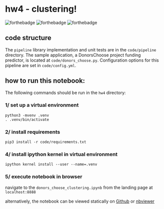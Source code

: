 # hw4 - clustering!
![forthebadge](https://forthebadge.com/images/badges/made-with-python.svg) ![forthebadge](https://forthebadge.com/images/badges/approved-by-george-costanza.svg) ![forthebadge](https://forthebadge.com/images/badges/does-not-contain-treenuts.svg)
## code structure
The `pipeline` library implementation and unit tests are in the `code/pipeline` directory. The sample application, a DonorsChoose project funding predictor, is located at `code/donors_choose.py`. Configuration options for this pipeline are set in `code/config.yml`.
## how to run this notebook:
The following commands should be run in the `hw4` directory: 

### 1/ set up a virtual environment 
```
python3 -mvenv .venv
. .venv/bin/activate 
```

### 2/ install requirements
```
pip3 install -r code/requirements.txt
```

### 4/ install ipython kernel in virtual environment
```
ipython kernel install --user --name=.venv
```

### 5/ execute notebook in browser 
navigate to the `donors_choose_clustering.ipynb` from the landing page at `localhost:8888`

alternatively, the notebook can be viewed statically on [Github](https://github.com/satejsoman/capp30254/blob/master/hw4/code/donors_choose_clustering.ipynb) or [nbviewer](https://nbviewer.jupyter.org/github/satejsoman/capp30254/blob/master/hw4/code/donors_choose_clustering.ipynb)


